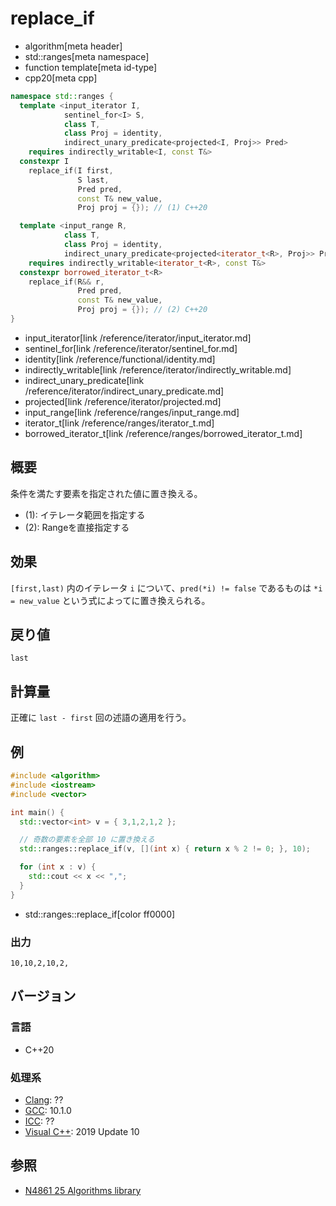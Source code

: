 # replace_if
* algorithm[meta header]
* std::ranges[meta namespace]
* function template[meta id-type]
* cpp20[meta cpp]

```cpp
namespace std::ranges {
  template <input_iterator I,
            sentinel_for<I> S,
            class T,
            class Proj = identity,
            indirect_unary_predicate<projected<I, Proj>> Pred>
    requires indirectly_writable<I, const T&>
  constexpr I
    replace_if(I first,
               S last,
               Pred pred,
               const T& new_value,
               Proj proj = {}); // (1) C++20

  template <input_range R,
            class T,
            class Proj = identity,
            indirect_unary_predicate<projected<iterator_t<R>, Proj>> Pred>
    requires indirectly_writable<iterator_t<R>, const T&>
  constexpr borrowed_iterator_t<R>
    replace_if(R&& r,
               Pred pred,
               const T& new_value,
               Proj proj = {}); // (2) C++20
}
```
* input_iterator[link /reference/iterator/input_iterator.md]
* sentinel_for[link /reference/iterator/sentinel_for.md]
* identity[link /reference/functional/identity.md]
* indirectly_writable[link /reference/iterator/indirectly_writable.md]
* indirect_unary_predicate[link /reference/iterator/indirect_unary_predicate.md]
* projected[link /reference/iterator/projected.md]
* input_range[link /reference/ranges/input_range.md]
* iterator_t[link /reference/ranges/iterator_t.md]
* borrowed_iterator_t[link /reference/ranges/borrowed_iterator_t.md]

## 概要
条件を満たす要素を指定された値に置き換える。

- (1): イテレータ範囲を指定する
- (2): Rangeを直接指定する


## 効果
`[first,last)` 内のイテレータ `i` について、`pred(*i) != false` であるものは `*i = new_value` という式によってに置き換えられる。


## 戻り値
`last`


## 計算量
正確に `last - first` 回の述語の適用を行う。


## 例
```cpp example
#include <algorithm>
#include <iostream>
#include <vector>

int main() {
  std::vector<int> v = { 3,1,2,1,2 };

  // 奇数の要素を全部 10 に置き換える
  std::ranges::replace_if(v, [](int x) { return x % 2 != 0; }, 10);

  for (int x : v) {
    std::cout << x << ",";
  }
}
```
* std::ranges::replace_if[color ff0000]

### 出力
```
10,10,2,10,2,
```


## バージョン
### 言語
- C++20

### 処理系
- [Clang](/implementation.md#clang): ??
- [GCC](/implementation.md#gcc): 10.1.0
- [ICC](/implementation.md#icc): ??
- [Visual C++](/implementation.md#visual_cpp): 2019 Update 10

## 参照
- [N4861 25 Algorithms library](https://timsong-cpp.github.io/cppwp/n4861/algorithms)
